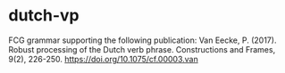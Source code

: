 # dutch-vp

FCG grammar supporting the following publication:
Van Eecke, P. (2017). Robust processing of the Dutch verb phrase. Constructions and Frames, 9(2), 226-250. https://doi.org/10.1075/cf.00003.van 